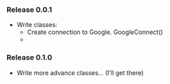 ### Release 0.0.1
- Write classes:
    - Create connection to Google. GoogleConnect()
    -

### Release 0.1.0
- Write more advance classes... (I'll get there)